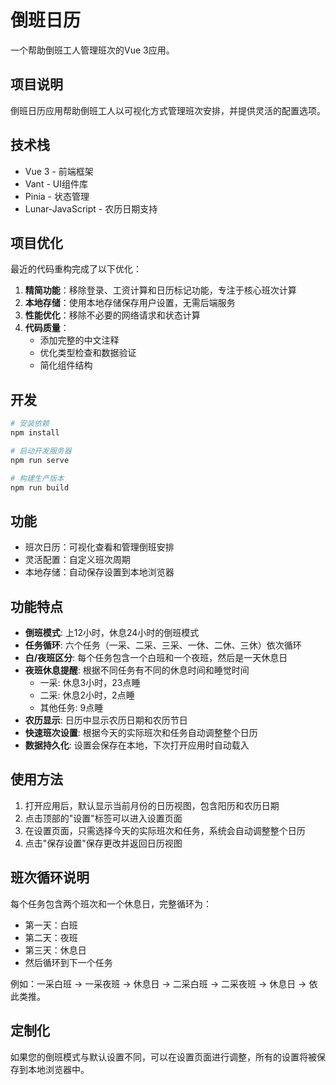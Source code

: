 # 倒班日历

一个帮助倒班工人管理班次的Vue 3应用。

## 项目说明

倒班日历应用帮助倒班工人以可视化方式管理班次安排，并提供灵活的配置选项。

## 技术栈

- Vue 3 - 前端框架
- Vant - UI组件库
- Pinia - 状态管理
- Lunar-JavaScript - 农历日期支持

## 项目优化

最近的代码重构完成了以下优化：

1. **精简功能**：移除登录、工资计算和日历标记功能，专注于核心班次计算
2. **本地存储**：使用本地存储保存用户设置，无需后端服务
3. **性能优化**：移除不必要的网络请求和状态计算
4. **代码质量**：
   - 添加完整的中文注释
   - 优化类型检查和数据验证
   - 简化组件结构

## 开发

```bash
# 安装依赖
npm install

# 启动开发服务器
npm run serve

# 构建生产版本
npm run build
```

## 功能

- 班次日历：可视化查看和管理倒班安排
- 灵活配置：自定义班次周期
- 本地存储：自动保存设置到本地浏览器

## 功能特点

- **倒班模式**: 上12小时，休息24小时的倒班模式
- **任务循环**: 六个任务（一采、二采、三采、一休、二休、三休）依次循环
- **白/夜班区分**: 每个任务包含一个白班和一个夜班，然后是一天休息日
- **夜班休息提醒**: 根据不同任务有不同的休息时间和睡觉时间
  - 一采: 休息3小时，23点睡
  - 二采: 休息2小时，2点睡
  - 其他任务: 9点睡
- **农历显示**: 日历中显示农历日期和农历节日
- **快速班次设置**: 根据今天的实际班次和任务自动调整整个日历
- **数据持久化**: 设置会保存在本地，下次打开应用时自动载入

## 使用方法

1. 打开应用后，默认显示当前月份的日历视图，包含阳历和农历日期
2. 点击顶部的"设置"标签可以进入设置页面
3. 在设置页面，只需选择今天的实际班次和任务，系统会自动调整整个日历
4. 点击"保存设置"保存更改并返回日历视图

## 班次循环说明

每个任务包含两个班次和一个休息日，完整循环为：
- 第一天：白班
- 第二天：夜班
- 第三天：休息日
- 然后循环到下一个任务

例如：一采白班 → 一采夜班 → 休息日 → 二采白班 → 二采夜班 → 休息日 → 依此类推。

## 定制化

如果您的倒班模式与默认设置不同，可以在设置页面进行调整，所有的设置将被保存到本地浏览器中。
